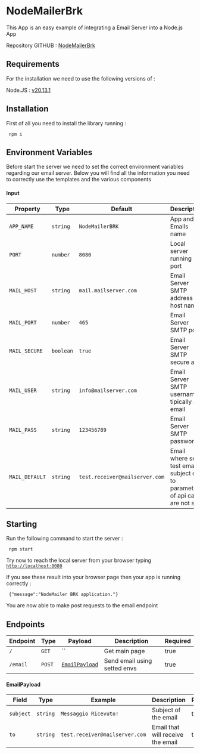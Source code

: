 # NodeMailerBrk

This App is an easy example of integrating a Email Server into a Node.js App

Repository GITHUB : [NodeMailerBrk](https://github.com/Brrake/NodeMailerBrk)

## Requirements

For the installation we need to use the following versions of :

Node.JS : [v20.13.1](https://nodejs.org/dist/v20.13.1/node-v20.13.1-x64.msi)

## Installation

First of all you need to install the library running :

```
 npm i
```




## Environment Variables
Before start the server we need to set the correct environment variables regarding our email server.
Below you will find all the information you need to correctly use the templates and the various components

#### Input

| Property          | Type               | Default                         | Description                                                                         | Required |
|-------------------|--------------------|---------------------------------|-------------------------------------------------------------------------------------|----------|
| `APP_NAME`        | `string`           | `NodeMailerBRK`                 | App and Emails name                                                                 | true     |
| `PORT`            | `number`           |`8080`                           | Local server running port                                                           | true     |
| `MAIL_HOST`       | `string`           | `mail.mailserver.com`           | Email Server SMTP address or host name                                              | true     |
| `MAIL_PORT`       | `number`           |`465`                            | Email Server SMTP port                                                              | true     |
| `MAIL_SECURE`     | `boolean`          | `true`                          | Email Server SMTP secure auth                                                       | true     |
| `MAIL_USER`       | `string`           | `info@mailserver.com`           | Email Server SMTP username, tipically an email                                      | true     |
| `MAIL_PASS`       | `string`           | `123456789`                     | Email Server SMTP password                                                          | true     |
| `MAIL_DEFAULT`    | `string`           | `test.receiver@mailserver.com`  | Email where send test email if subject or to parameters of api call are not set     | true     |


## Starting

Run the following command to start the server :

```
 npm start
```

Try now to reach the local server from your browser typing [`http://localhost:8080`](http://localhost:8080)

If you see these result into your browser page then your app is running correctly :

```
 {"message":"NodeMailer BRK application."}
```

You are now able to make post requests to the email endpoint 

## Endpoints


| Endpoint          | Type      | Payload                         | Description                       | Required |
|-------------------|-----------|---------------------------------|-----------------------------------|----------|
| `/`               | `GET`     | ``                              | Get main page                     | true     |
| `/email`          | `POST`    |[`EmailPayload`](#emailpayload)  | Send email using setted envs      | true     |

#### EmailPayload

| Field     | Type      | Example                         | Description                       | Required |
|-----------|-----------|---------------------------------|-----------------------------------|----------|
| `subject` | `string`  | `Messaggio Ricevuto!`           | Subject of the email              | true     |
| `to`      | `string`  | `test.receiver@mailserver.com`  | Email that will receive the email | true     |

